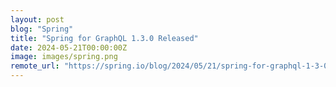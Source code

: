 ```yaml
---
layout: post
blog: "Spring"
title: "Spring for GraphQL 1.3.0 Released"
date: 2024-05-21T00:00:00Z
image: images/spring.png
remote_url: "https://spring.io/blog/2024/05/21/spring-for-graphql-1-3-0-released"
---
```


